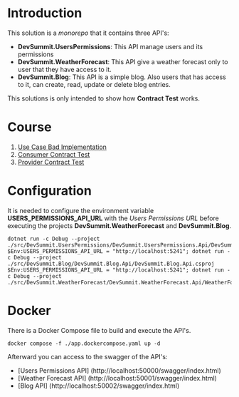 # Introduction
This solution is a *monorepo* that it contains three API's:

* **DevSummit.UsersPermissions**: This API manage users and its permissions
* **DevSummit.WeatherForecast**: This API give a weather forecast only to user that they have access to it.
* **DevSummit.Blog**: This API is a simple blog. Also users that has access to it, can create, read, update or delete blog entries.

This solutions is only intended to show how **Contract Test** works.

# Course

1. [Use Case Bad Implementation](./course/01-UseCaseBadImplementation.md)
2. [Consumer Contract Test](./course/02-ConsumerContractTest.md)
3. [Provider Contract Test](./course/03-ProviderContractTest.md)

# Configuration

It is needed to configure the environment variable **USERS_PERMISSIONS_API_URL** with the *Users Permissions URL* before executing the projects **DevSummit.WeatherForecast** and **DevSummit.Blog**.

```shell
dotnet run -c Debug --project ./src/DevSummit.UsersPermissions/DevSummit.UsersPermissions.Api/DevSummit.UsersPermissions.Api.csproj
$Env:USERS_PERMISSIONS_API_URL = "http://localhost:5241"; dotnet run -c Debug --project ./src/DevSummit.Blog/DevSummit.Blog.Api/DevSummit.Blog.Api.csproj
$Env:USERS_PERMISSIONS_API_URL = "http://localhost:5241"; dotnet run -c Debug --project ./src/DevSummit.WeatherForecast/DevSummit.WeatherForecast.Api/WeatherForecast.Blog.Api.csproj
```

# Docker
There is a Docker Compose file to build and execute the API's.

```shell
docker compose -f ./app.dockercompose.yaml up -d
```

Afterward you can access to the swagger of the API's:
* [Users Permissions API] (http://localhost:50000/swagger/index.html)
* [Weather Forecast API] (http://localhost:50001/swagger/index.html)
* [Blog API] (http://localhost:50002/swagger/index.html)




